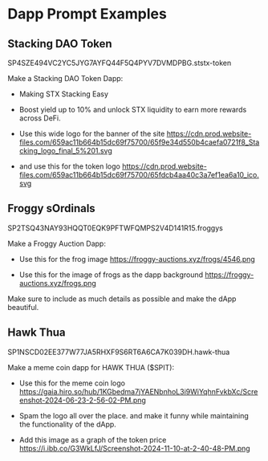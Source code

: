 # Dapp Prompt Examples

## Stacking DAO Token

SP4SZE494VC2YC5JYG7AYFQ44F5Q4PYV7DVMDPBG.ststx-token

Make a Stacking DAO Token Dapp:

- Making STX Stacking Easy
- Boost yield up to 10% and unlock STX liquidity to earn more rewards across DeFi.

- Use this wide logo for the banner of the site https://cdn.prod.website-files.com/659ac11b664b15dc69f75700/65f9e34d550b4caefa0721f8_Stacking_logo_final_5%201.svg

- and use this for the token logo
https://cdn.prod.website-files.com/659ac11b664b15dc69f75700/65fdcb4aa40c3a7ef1ea6a10_ico.svg

## Froggy sOrdinals

SP2TSQ43NAY93HQQT0EQK9PFTWFQMPS2V4D141R15.froggys

Make a Froggy Auction Dapp:

- Use this for the frog image
https://froggy-auctions.xyz/frogs/4546.png

- Use this for the image of frogs as the dapp background
https://froggy-auctions.xyz/frogs.png

Make sure to include as much details as possible and make the dApp beautiful.

## Hawk Thua

SP1NSCD02EE377W77JA5RHXF9S6RT6A6CA7K039DH.hawk-thua

Make a meme coin dapp for HAWK THUA ($SPIT):

- Use this for the meme coin logo
https://gaia.hiro.so/hub/1KGbedma7jYAENbnhoL3i9WiYqhnFvkbXc/Screenshot-2024-06-23-2-56-02-PM.png

- Spam the logo all over the place. and make it funny while maintaining the functionality of the dApp.

- Add this image as a graph of the token price
https://i.ibb.co/G3WkLfJ/Screenshot-2024-11-10-at-2-40-48-PM.png
